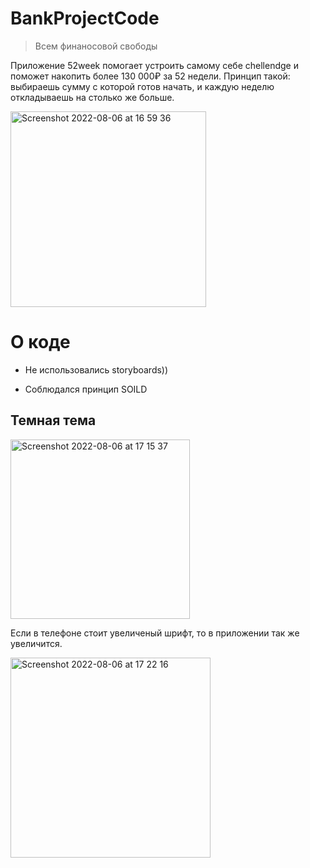# BankProjectCode
> Всем финаносовой свободы


Приложение 52week помогает устроить самому себе chellendge и поможет накопить более 130 000₽ за 52 недели.
Принцип такой: выбираешь сумму с которой готов начать, и каждую неделю откладываешь на столько же больше. 

<img width="313" alt="Screenshot 2022-08-06 at 16 59 36" src="https://user-images.githubusercontent.com/98461511/183252389-1e4ad7be-f940-44a6-a4a5-35d64d8a9d59.png">

О коде
========================

* Не использовались storyboards))

* Соблюдался принцип SOILD


Темная тема
-------------------------

<img width="287" alt="Screenshot 2022-08-06 at 17 15 37" src="https://user-images.githubusercontent.com/98461511/183252827-d9d68147-0a7c-4fb3-b695-9cd13385d585.png">


Если в телефоне стоит увеличеный шрифт, то в приложении так же увеличится.

<img width="320" alt="Screenshot 2022-08-06 at 17 22 16" src="https://user-images.githubusercontent.com/98461511/183252938-dbd3986b-8949-4a05-bb0d-5dd9fa8263a8.png">
